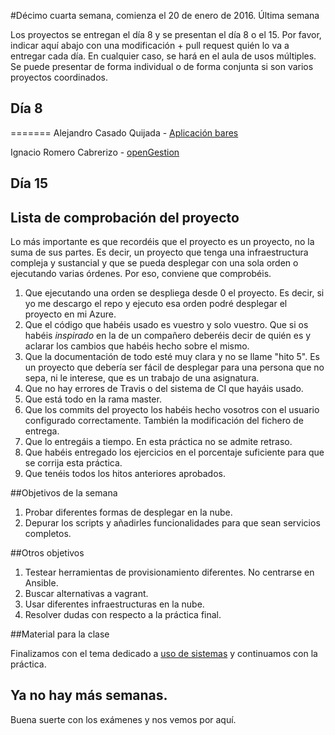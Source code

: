 #Décimo cuarta semana, comienza el 20 de enero de 2016. Última semana

Los proyectos se entregan el día 8 y se presentan el día 8 o el 15. Por favor, indicar aquí abajo con una modificación + pull request quién lo va a entregar cada día. En cualquier caso, se hará en el aula de usos múltiples. Se puede presentar de forma individual o de forma conjunta si son varios proyectos coordinados.

## Día 8

=======
Alejandro Casado Quijada - [Aplicación bares](https://github.com/acasadoquijada/IV)

Ignacio Romero Cabrerizo - [openGestion](https://github.com/nachobit/IV_PR_OpenOrder)


## Día 15




## Lista de comprobación del proyecto

Lo más importante es que recordéis que el proyecto es un proyecto, no la suma de sus partes. Es decir, un proyecto que tenga una infraestructura compleja y sustancial y que se pueda desplegar con una sola orden o ejecutando varias órdenes. Por eso, conviene que comprobéis.

1. Que ejecutando una orden se despliega desde 0 el proyecto. Es decir, si yo me descargo el repo y ejecuto esa orden podré desplegar el proyecto en mi Azure.
2. Que el código que habéis usado es vuestro y solo vuestro. Que si os habéis *inspirado* en la de un compañero deberéis decir de quién es y aclarar los cambios que habéis hecho sobre el mismo.
3. Que la documentación de todo esté muy clara y no se llame "hito 5". Es un proyecto que debería ser fácil de desplegar para una persona que no sepa, ni le interese, que es un trabajo de una asignatura.
4. Que no hay errores de Travis o del sistema de CI que hayáis usado.
5. Que está todo en la rama master.
6. Que los commits del proyecto los habéis hecho vosotros con el usuario configurado correctamente. También la modificación del fichero de entrega.
7. Que lo entregáis a tiempo. En esta práctica no se admite retraso.
8. Que habéis entregado los ejercicios en el porcentaje suficiente para que se corrija esta práctica.
9. Que tenéis todos los hitos anteriores aprobados.


##Objetivos de la semana

1. Probar diferentes formas de desplegar en la nube.
2. Depurar los scripts y añadirles funcionalidades para que sean servicios completos. 

##Otros objetivos

1. Testear herramientas de provisionamiento diferentes. No centrarse en Ansible.
2. Buscar alternativas a vagrant.
3. Usar diferentes infraestructuras en la nube.
4. Resolver dudas con respecto a la práctica final.

##Material para la clase

Finalizamos con el tema dedicado a [uso de sistemas](http://jj.github.io/IV/documentos/temas/Uso_de_sistemas) y continuamos con la práctica.


## Ya no hay más semanas.

Buena suerte con los exámenes y nos vemos por aquí.

